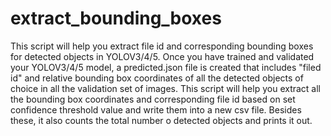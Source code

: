 # extract_bounding_boxes
This script will help you extract file id and corresponding bounding boxes for detected objects in YOLOV3/4/5.
Once you have trained and validated your YOLOV3/4/5 model, a predicted.json file is created that includes "filed id"
and relative bounding box coordinates of all the detected objects of choice in all the validation set of images.
This script will help you extract all the bounding box coordinates and corresponding file id based on set confidence
threshold value and write them into a new csv file.
Besides these, it also counts the total number o detected objects and prints it out.
